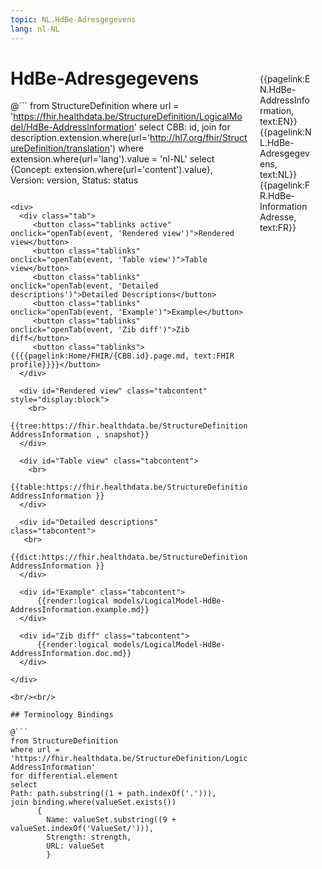 ```yaml
---
topic: NL.HdBe-Adresgegevens
lang: nl-NL
---
```


<div style="float:right;width:85px;padding:10px;margin:10">
<p>{{pagelink:EN.HdBe-AddressInformation, text:EN}}  {{pagelink:NL.HdBe-Adresgegevens, text:NL}}  {{pagelink:FR.HdBe-InformationAdresse, text:FR}}<p>
</div>

# HdBe-Adresgegevens



@```
from StructureDefinition
where url = 'https://fhir.healthdata.be/StructureDefinition/LogicalModel/HdBe-AddressInformation'
select 
CBB: id,
join for description.extension.where(url='http://hl7.org/fhir/StructureDefinition/translation') where extension.where(url='lang').value = 'nl-NL' select {Concept: extension.where(url='content').value}, 
Version: version,
Status: status
```

<div>
  <div class="tab">
     <button class="tablinks active" onclick="openTab(event, 'Rendered view')">Rendered view</button>
     <button class="tablinks" onclick="openTab(event, 'Table view')">Table view</button>
     <button class="tablinks" onclick="openTab(event, 'Detailed descriptions')">Detailed Descriptions</button>
     <button class="tablinks" onclick="openTab(event, 'Example')">Example</button>
     <button class="tablinks" onclick="openTab(event, 'Zib diff')">Zib diff</button>
     <button class="tablinks">{{{{pagelink:Home/FHIR/{CBB.id}.page.md, text:FHIR profile}}}}</button>
  </div>

  <div id="Rendered view" class="tabcontent" style="display:block">
    <br>
      {{tree:https://fhir.healthdata.be/StructureDefinition/LogicalModel/HdBe-AddressInformation , snapshot}}
  </div>

  <div id="Table view" class="tabcontent">
    <br>
      {{table:https://fhir.healthdata.be/StructureDefinition/LogicalModel/HdBe-AddressInformation }}
  </div>

  <div id="Detailed descriptions" class="tabcontent">
   <br>
      {{dict:https://fhir.healthdata.be/StructureDefinition/LogicalModel/HdBe-AddressInformation }}
  </div>

  <div id="Example" class="tabcontent">
      {{render:logical models/LogicalModel-HdBe-AddressInformation.example.md}}
  </div>

  <div id="Zib diff" class="tabcontent">
      {{render:logical models/LogicalModel-HdBe-AddressInformation.doc.md}}
  </div>

</div>

<br/><br/> 

## Terminology Bindings

@```
from StructureDefinition
where url = 'https://fhir.healthdata.be/StructureDefinition/LogicalModel/HdBe-AddressInformation'
for differential.element
select
Path: path.substring((1 + path.indexOf('.'))),
join binding.where(valueSet.exists())
      { 
        Name: valueSet.substring((9 + valueSet.indexOf('ValueSet/'))),
        Strength: strength,
        URL: valueSet
        }
```  